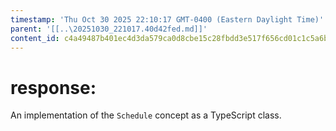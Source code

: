 ```yaml
---
timestamp: 'Thu Oct 30 2025 22:10:17 GMT-0400 (Eastern Daylight Time)'
parent: '[[..\20251030_221017.40d42fed.md]]'
content_id: c4a49487b401ec4d3da579ca0d8cbe15c28fbdd3e517f656cd01c1c5a6b29bf9
---
```


# response:

An implementation of the `Schedule` concept as a TypeScript class.
